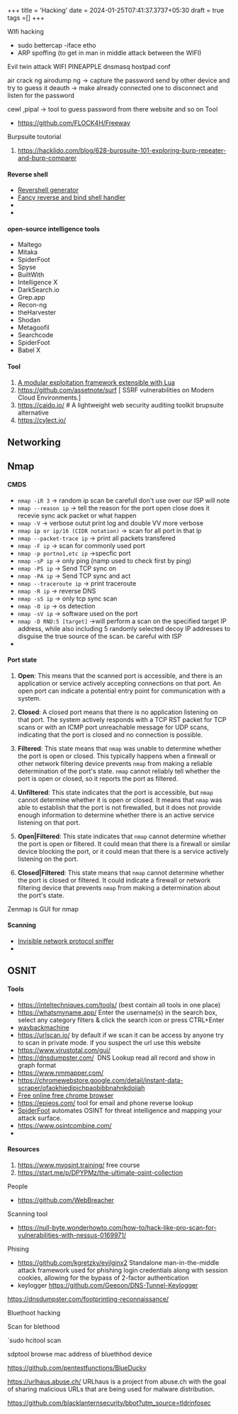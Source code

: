 +++
title = 'Hacking'
date = 2024-01-25T07:41:37.3737+05:30
draft = true
tags =[]
+++ 


WIfi hacking
- sudo bettercap -iface etho
- ARP spoffing (to get in man in middle attack between the WIFI)

Evil twin attack
WIFI PINEAPPLE
dnsmasq
hostpad conf

air crack ng airodump ng  -> capture the password send by other device and try to guess it 
deauth -> make already connected one to disconnect and listen for the password

cewl ,pipal ->  tool to guess password from there website and so on 
Tool
- https://github.com/FLOCK4H/Freeway

Burpsuite toutorial
1. https://hacklido.com/blog/628-burpsuite-101-exploring-burp-repeater-and-burp-comparer


#### Reverse shell
- [Revershell generator](https://www.revshells.com/) 
- [Fancy reverse and bind shell handler](https://github.com/calebstewart/pwncat)
- 
- 

#### open-source intelligence tools

- Maltego
- Mitaka
- SpiderFoot
- Spyse
- BuiltWith
- Intelligence X
- DarkSearch.io
- Grep.app
- Recon-ng
- theHarvester
- Shodan
- Metagoofil
- Searchcode
- SpiderFoot
- Babel X


#### Tool
1. [A modular exploitation framework extensible with Lua](https://github.com/farinap5/Venera)
2. https://github.com/assetnote/surf [ SSRF vulnerabilities on Modern Cloud Environments.]
3. https://caido.io/ # A lightweight web security auditing toolkit brupsuite alternative
4. https://cylect.io/

## Networking
## Nmap

#### CMDS

- `nmap -iR 3` -> random ip scan be carefull don't use over our ISP will note
- `nmap --reason ip` -> tell the reason for the port open close does it recevie sync ack packet or what happen
- `nmap -V` -> verbose outut print log and double VV more verbose
- `nmap ip or ip/16 (CIDR notation)`  -> scan for all port in that ip
- `nmap --packet-trace ip`  -> print all packets transfered
- `nmap -F ip` -> scan for commonly used port
- `nmap -p portno1,etc ip` ->specfic port
- `nmap -sP ip` -> only ping (namp used to check first by ping)
- `nmap -PS ip` -> Send TCP sync on 
- `nmap -PA ip` -> Send TCP sync and act 
- `nmap --traceroute ip` -> print traceroute
- `nmap -R ip` -> reverse DNS 
- `nmap -sS ip` -> only tcp sync scan
- `nmap -O ip` -> os detection
- `nmap -sV ip` -> software used on the port
- `nmap -D RND:5 [target]` ->will perform a scan on the specified target IP address, while also including 5 randomly selected decoy IP addresses to disguise the true source of the scan. be careful with ISP
- 

#### Port state
1. **Open**: This means that the scanned port is accessible, and there is an application or service actively accepting connections on that port. An open port can indicate a potential entry point for communication with a system.
    
2. **Closed**: A closed port means that there is no application listening on that port. The system actively responds with a TCP RST packet for TCP scans or with an ICMP port unreachable message for UDP scans, indicating that the port is closed and no connection is possible.
    
3. **Filtered**: This state means that `nmap` was unable to determine whether the port is open or closed. This typically happens when a firewall or other network filtering device prevents `nmap` from making a reliable determination of the port's state. `nmap` cannot reliably tell whether the port is open or closed, so it reports the port as filtered.
    
4. **Unfiltered**: This state indicates that the port is accessible, but `nmap` cannot determine whether it is open or closed. It means that `nmap` was able to establish that the port is not firewalled, but it does not provide enough information to determine whether there is an active service listening on that port.
    
5. **Open|Filtered**: This state indicates that `nmap` cannot determine whether the port is open or filtered. It could mean that there is a firewall or similar device blocking the port, or it could mean that there is a service actively listening on the port.
    
6. **Closed|Filtered**: This state means that `nmap` cannot determine whether the port is closed or filtered. It could indicate a firewall or network filtering device that prevents `nmap` from making a determination about the port's state.

Zenmap is GUI for nmap

#### Scanning
- [Invisible network protocol sniffer](https://github.com/casterbyte/Above )
- 
## OSNIT 

#### Tools
- https://inteltechniques.com/tools/ (best contain all tools in one place)
- https://whatsmyname.app/ Enter the username(s) in the search box, select any category filters & click the search icon or press CTRL+Enter
- [waybackmachine](https://web.archive.org/web/20030315000000*/http://sep11.wikipedia.org/wiki/In_Memoriam) 
- https://urlscan.io/ by default if we scan it can be access by anyone try to scan in private mode. if you suspect the url use this website
- https://www.virustotal.com/gui/ 
- https://dnsdumpster.com/   DNS Lookup read all record and show in graph format 
- https://www.nmmapper.com/
- https://chromewebstore.google.com/detail/instant-data-scraper/ofaokhiedipichpaobibbnahnkdoiiah
- [Free online free chrome browser](https://kasmweb.com/ )
- https://epieos.com/  tool for email and phone reverse lookup
- [SpiderFoot](https://github.com/smicallef/spiderfoot ) automates OSINT for threat intelligence and mapping your attack surface.
- https://www.osintcombine.com/
- 
#### Resources
1. https://www.myosint.training/ free course
2. https://start.me/p/DPYPMz/the-ultimate-osint-collection


People
- https://github.com/WebBreacher


Scanning tool
- https://null-byte.wonderhowto.com/how-to/hack-like-pro-scan-for-vulnerabilities-with-nessus-0169971/ 


Phising
- https://github.com/kgretzky/evilginx2 Standalone man-in-the-middle attack framework used for phishing login credentials along with session cookies, allowing for the bypass of 2-factor authentication
- keylogger https://github.com/Geeoon/DNS-Tunnel-Keylogger


https://dnsdumpster.com/footprinting-reconnaissance/



Bluethoot hacking

Scan for blethood

`sudo hcitool scan


sdptool browse mac address of bluethhod device

https://github.com/pentestfunctions/BlueDucky

https://urlhaus.abuse.ch/ URLhaus is a project from abuse.ch with the goal of sharing malicious URLs that are being used for malware distribution.


https://github.com/blacklanternsecurity/bbot?utm_source=tldrinfosec